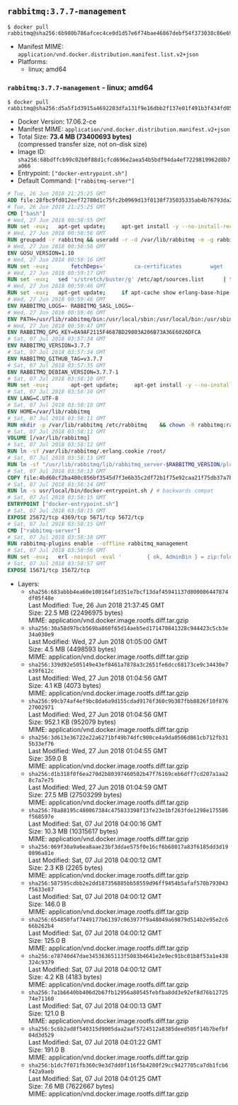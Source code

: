 ## `rabbitmq:3.7.7-management`

```console
$ docker pull rabbitmq@sha256:6b980b786afcec4ce0d1d57e6f74bae46867debf54f373038c86e69453154d18
```

-	Manifest MIME: `application/vnd.docker.distribution.manifest.list.v2+json`
-	Platforms:
	-	linux; amd64

### `rabbitmq:3.7.7-management` - linux; amd64

```console
$ docker pull rabbitmq@sha256:d5a5f1d3915a4692203dfa131f9e16dbb2f137e01f491b3f434fd05f9c0573fd
```

-	Docker Version: 17.06.2-ce
-	Manifest MIME: `application/vnd.docker.distribution.manifest.v2+json`
-	Total Size: **73.4 MB (73400693 bytes)**  
	(compressed transfer size, not on-disk size)
-	Image ID: `sha256:68bdffcb99c02b0f88d1cfcd696e2aea54b5bdf94da4ef7229819962d8b7a066`
-	Entrypoint: `["docker-entrypoint.sh"]`
-	Default Command: `["rabbitmq-server"]`

```dockerfile
# Tue, 26 Jun 2018 21:25:25 GMT
ADD file:28fbc9fd012eef72780d1c75fc2b0969d13f0138f735035335ab4b76793da2da in / 
# Tue, 26 Jun 2018 21:25:25 GMT
CMD ["bash"]
# Wed, 27 Jun 2018 00:58:55 GMT
RUN set -eux; 	apt-get update; 	apt-get install -y --no-install-recommends 		gnupg 		dirmngr 	; 	rm -rf /var/lib/apt/lists/*
# Wed, 27 Jun 2018 00:58:56 GMT
RUN groupadd -r rabbitmq && useradd -r -d /var/lib/rabbitmq -m -g rabbitmq rabbitmq
# Wed, 27 Jun 2018 00:58:56 GMT
ENV GOSU_VERSION=1.10
# Wed, 27 Jun 2018 00:59:16 GMT
RUN set -eux; 		fetchDeps=' 		ca-certificates 		wget 	'; 	apt-get update; 	apt-get install -y --no-install-recommends $fetchDeps; 	rm -rf /var/lib/apt/lists/*; 		dpkgArch="$(dpkg --print-architecture | awk -F- '{ print $NF }')"; 	wget -O /usr/local/bin/gosu "https://github.com/tianon/gosu/releases/download/$GOSU_VERSION/gosu-$dpkgArch"; 	wget -O /usr/local/bin/gosu.asc "https://github.com/tianon/gosu/releases/download/$GOSU_VERSION/gosu-$dpkgArch.asc"; 		export GNUPGHOME="$(mktemp -d)"; 	gpg --keyserver ha.pool.sks-keyservers.net --recv-keys B42F6819007F00F88E364FD4036A9C25BF357DD4; 	gpg --batch --verify /usr/local/bin/gosu.asc /usr/local/bin/gosu; 	rm -rf "$GNUPGHOME" /usr/local/bin/gosu.asc; 		chmod +x /usr/local/bin/gosu; 	gosu nobody true; 		apt-get purge -y --auto-remove $fetchDeps
# Wed, 27 Jun 2018 00:59:17 GMT
RUN set -eux; 	sed 's/stretch/buster/g' /etc/apt/sources.list 		| tee /etc/apt/sources.list.d/buster.list; 	{ 		echo 'Package: *'; 		echo 'Pin: release n=buster*'; 		echo 'Pin-Priority: 1'; 		echo; 		echo 'Package: erlang*'; 		echo 'Pin: release n=buster*'; 		echo 'Pin-Priority: 999'; 		echo; 		echo 'Package: erlang*'; 		echo 'Pin: release n=stretch*'; 		echo 'Pin-Priority: -10'; 	} | tee /etc/apt/preferences.d/buster-erlang
# Wed, 27 Jun 2018 00:59:46 GMT
RUN set -eux; 	apt-get update; 	if apt-cache show erlang-base-hipe 2>/dev/null | grep -q 'Package: erlang-base-hipe'; then 		apt-get install -y --no-install-recommends 			erlang-base-hipe 		; 	fi; 	apt-get install -y --no-install-recommends 		erlang-asn1 		erlang-crypto 		erlang-eldap 		erlang-inets 		erlang-mnesia 		erlang-nox 		erlang-os-mon 		erlang-public-key 		erlang-ssl 		erlang-xmerl 	; 	rm -rf /var/lib/apt/lists/*
# Wed, 27 Jun 2018 00:59:46 GMT
ENV RABBITMQ_LOGS=- RABBITMQ_SASL_LOGS=-
# Wed, 27 Jun 2018 00:59:46 GMT
ENV PATH=/usr/lib/rabbitmq/bin:/usr/local/sbin:/usr/local/bin:/usr/sbin:/usr/bin:/sbin:/bin
# Wed, 27 Jun 2018 00:59:47 GMT
ENV RABBITMQ_GPG_KEY=0A9AF2115F4687BD29803A206B73A36E6026DFCA
# Sat, 07 Jul 2018 03:57:34 GMT
ENV RABBITMQ_VERSION=3.7.7
# Sat, 07 Jul 2018 03:57:34 GMT
ENV RABBITMQ_GITHUB_TAG=v3.7.7
# Sat, 07 Jul 2018 03:57:35 GMT
ENV RABBITMQ_DEBIAN_VERSION=3.7.7-1
# Sat, 07 Jul 2018 03:58:10 GMT
RUN set -eux; 		apt-get update; 	apt-get install -y --no-install-recommends ca-certificates wget; 		wget -O rabbitmq-server.deb.asc "https://github.com/rabbitmq/rabbitmq-server/releases/download/$RABBITMQ_GITHUB_TAG/rabbitmq-server_${RABBITMQ_DEBIAN_VERSION}_all.deb.asc"; 	wget -O rabbitmq-server.deb     "https://github.com/rabbitmq/rabbitmq-server/releases/download/$RABBITMQ_GITHUB_TAG/rabbitmq-server_${RABBITMQ_DEBIAN_VERSION}_all.deb"; 		apt-get purge -y --auto-remove ca-certificates wget; 		export GNUPGHOME="$(mktemp -d)"; 	gpg --keyserver ha.pool.sks-keyservers.net --recv-keys "$RABBITMQ_GPG_KEY"; 	gpg --batch --verify rabbitmq-server.deb.asc rabbitmq-server.deb; 	rm -rf "$GNUPGHOME"; 		apt install -y --no-install-recommends ./rabbitmq-server.deb; 	dpkg -l | grep rabbitmq-server; 	rm -f rabbitmq-server.deb*; 		rm -rf /var/lib/apt/lists/*
# Sat, 07 Jul 2018 03:58:10 GMT
ENV LANG=C.UTF-8
# Sat, 07 Jul 2018 03:58:10 GMT
ENV HOME=/var/lib/rabbitmq
# Sat, 07 Jul 2018 03:58:11 GMT
RUN mkdir -p /var/lib/rabbitmq /etc/rabbitmq 	&& chown -R rabbitmq:rabbitmq /var/lib/rabbitmq /etc/rabbitmq 	&& chmod -R 777 /var/lib/rabbitmq /etc/rabbitmq
# Sat, 07 Jul 2018 03:58:11 GMT
VOLUME [/var/lib/rabbitmq]
# Sat, 07 Jul 2018 03:58:12 GMT
RUN ln -sf /var/lib/rabbitmq/.erlang.cookie /root/
# Sat, 07 Jul 2018 03:58:13 GMT
RUN ln -sf "/usr/lib/rabbitmq/lib/rabbitmq_server-$RABBITMQ_VERSION/plugins" /plugins
# Sat, 07 Jul 2018 03:58:13 GMT
COPY file:4bd60cf2ba400c856bf3545d7f3e6b35c2df72b1f75e92caa21f75db37a7b574 in /usr/local/bin/ 
# Sat, 07 Jul 2018 03:58:14 GMT
RUN ln -s usr/local/bin/docker-entrypoint.sh / # backwards compat
# Sat, 07 Jul 2018 03:58:15 GMT
ENTRYPOINT ["docker-entrypoint.sh"]
# Sat, 07 Jul 2018 03:58:15 GMT
EXPOSE 25672/tcp 4369/tcp 5671/tcp 5672/tcp
# Sat, 07 Jul 2018 03:58:15 GMT
CMD ["rabbitmq-server"]
# Sat, 07 Jul 2018 03:58:38 GMT
RUN rabbitmq-plugins enable --offline rabbitmq_management
# Sat, 07 Jul 2018 03:58:56 GMT
RUN set -eux; 	erl -noinput -eval ' 		{ ok, AdminBin } = zip:foldl(fun(FileInArchive, GetInfo, GetBin, Acc) -> 			case Acc of 				"" -> 					case lists:suffix("/rabbitmqadmin", FileInArchive) of 						true -> GetBin(); 						false -> Acc 					end; 				_ -> Acc 			end 		end, "", init:get_plain_arguments()), 		io:format("~s", [ AdminBin ]), 		init:stop(). 	' -- /plugins/rabbitmq_management-*.ez > /usr/local/bin/rabbitmqadmin; 	[ -s /usr/local/bin/rabbitmqadmin ]; 	chmod +x /usr/local/bin/rabbitmqadmin; 	apt-get update; 	apt-get install -y --no-install-recommends python; 	rm -rf /var/lib/apt/lists/*; 	rabbitmqadmin --version
# Sat, 07 Jul 2018 03:58:57 GMT
EXPOSE 15671/tcp 15672/tcp
```

-	Layers:
	-	`sha256:683abbb4ea60e108164f1d351e7bcf13daf45941137d800086447874df05f48e`  
		Last Modified: Tue, 26 Jun 2018 21:37:45 GMT  
		Size: 22.5 MB (22496975 bytes)  
		MIME: application/vnd.docker.image.rootfs.diff.tar.gzip
	-	`sha256:30a58d97bcb569ba860f65d14aeb5ed171470841328c944423c5cb3e34a030e9`  
		Last Modified: Wed, 27 Jun 2018 01:05:00 GMT  
		Size: 4.5 MB (4498593 bytes)  
		MIME: application/vnd.docker.image.rootfs.diff.tar.gzip
	-	`sha256:339d92e505149e43ef8461a7878a3c2651fe6dcc68173ce9c34430e7e39f612c`  
		Last Modified: Wed, 27 Jun 2018 01:04:56 GMT  
		Size: 4.1 KB (4073 bytes)  
		MIME: application/vnd.docker.image.rootfs.diff.tar.gzip
	-	`sha256:99cb74af4ef9bc8da6a9d155cdad9176f360c9b387fbb8826f10f87627002971`  
		Last Modified: Wed, 27 Jun 2018 01:04:56 GMT  
		Size: 952.1 KB (952079 bytes)  
		MIME: application/vnd.docker.image.rootfs.diff.tar.gzip
	-	`sha256:3d613e36722e22a6271bf49b74dfc900ce4a9da0506d861cb712fb315b33ef76`  
		Last Modified: Wed, 27 Jun 2018 01:04:55 GMT  
		Size: 359.0 B  
		MIME: application/vnd.docker.image.rootfs.diff.tar.gzip
	-	`sha256:d1b318f0f6ea270d2b80397460502b47f76169ceb6dff7cd207a1aa28c7a7e75`  
		Last Modified: Wed, 27 Jun 2018 01:04:59 GMT  
		Size: 27.5 MB (27503299 bytes)  
		MIME: application/vnd.docker.image.rootfs.diff.tar.gzip
	-	`sha256:78a88195c480067384c475833398f13fe23e1bf263fde1298e175586f568597e`  
		Last Modified: Sat, 07 Jul 2018 04:00:16 GMT  
		Size: 10.3 MB (10315617 bytes)  
		MIME: application/vnd.docker.image.rootfs.diff.tar.gzip
	-	`sha256:069f30a9a6ea8aae23bf3ddae575f0e16cf6b68017a83f6185dd3d190896a81e`  
		Last Modified: Sat, 07 Jul 2018 04:00:12 GMT  
		Size: 2.3 KB (2265 bytes)  
		MIME: application/vnd.docker.image.rootfs.diff.tar.gzip
	-	`sha256:587595cdbb2e2dd187356885bb58559d96ff9454b5afaf570b793043f5633e87`  
		Last Modified: Sat, 07 Jul 2018 04:00:12 GMT  
		Size: 146.0 B  
		MIME: application/vnd.docker.image.rootfs.diff.tar.gzip
	-	`sha256:654850faf7449177b61397c063977f9a48049a69879d514b2e95e2c666b262b4`  
		Last Modified: Sat, 07 Jul 2018 04:00:12 GMT  
		Size: 125.0 B  
		MIME: application/vnd.docker.image.rootfs.diff.tar.gzip
	-	`sha256:e78740d47dae34536365113f5083b4641e2e9ec91bc01b8f53a1e438324c9379`  
		Last Modified: Sat, 07 Jul 2018 04:00:12 GMT  
		Size: 4.2 KB (4183 bytes)  
		MIME: application/vnd.docker.image.rootfs.diff.tar.gzip
	-	`sha256:7a1b6640bb406d2b67fb12956a80545febfba8dd3e92ef8d76b1272574e71160`  
		Last Modified: Sat, 07 Jul 2018 04:00:13 GMT  
		Size: 121.0 B  
		MIME: application/vnd.docker.image.rootfs.diff.tar.gzip
	-	`sha256:5c6b2ad8f540315d9005daa2aaf5724512a8385deed505f14b7befbf04d3d529`  
		Last Modified: Sat, 07 Jul 2018 04:01:22 GMT  
		Size: 191.0 B  
		MIME: application/vnd.docker.image.rootfs.diff.tar.gzip
	-	`sha256:b1dc7f071fb360c9e3d7dd0f116f5b4280f29cc9427705ca7db1fcb6f42a9aeb`  
		Last Modified: Sat, 07 Jul 2018 04:01:25 GMT  
		Size: 7.6 MB (7622667 bytes)  
		MIME: application/vnd.docker.image.rootfs.diff.tar.gzip
